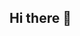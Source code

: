 ## Hi there 👋

<!--
**Alejandro1203/Alejandro1203** is a ✨ _special_ ✨ repository because its `README.md` (this file) appears on your GitHub profile.

Here are some ideas to get you started:
<div>
 [![Top Langs](https://github-readme-stats.vercel.app/api/top-langs/?username=Alejandro1203&layout=pie)](https://github.com/Alejandro1203/github-readme-stats)
</div>
- 🔭 I’m currently working on ...
- 🌱 I’m currently learning ...
- 👯 I’m looking to collaborate on ...
- 🤔 I’m looking for help with ...
- 💬 Ask me about ...
- 📫 How to reach me: ...
- 😄 Pronouns: ...
- ⚡ Fun fact: ...
-->
